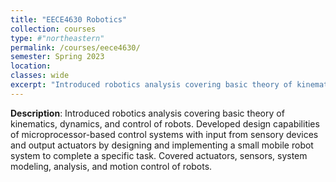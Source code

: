 ```yaml
---
title: "EECE4630 Robotics"
collection: courses
type: #"northeastern"
permalink: /courses/eece4630/ 
semester: Spring 2023
location: 
classes: wide
excerpt: "Introduced robotics analysis covering basic theory of kinematics, dynamics, and control of robots."
---
```


**Description**: Introduced robotics analysis covering basic theory of kinematics, dynamics, and control of robots. Developed design capabilities of microprocessor-based control systems with input from sensory devices and output actuators by designing and implementing a small mobile robot system to complete a specific task. Covered actuators, sensors, system modeling, analysis, and motion control of robots.